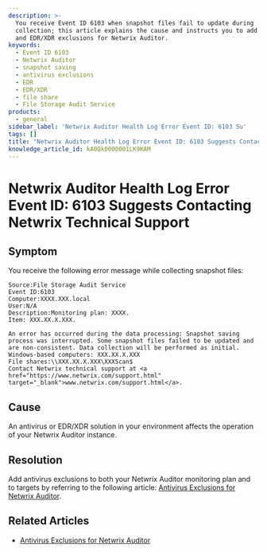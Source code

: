 ```yaml
---
description: >-
  You receive Event ID 6103 when snapshot files fail to update during
  collection; this article explains the cause and instructs you to add antivirus
  and EDR/XDR exclusions for Netwrix Auditor.
keywords:
  - Event ID 6103
  - Netwrix Auditor
  - snapshot saving
  - antivirus exclusions
  - EDR
  - EDR/XDR
  - file share
  - File Storage Audit Service
products:
  - general
sidebar_label: 'Netwrix Auditor Health Log Error Event ID: 6103 Su'
tags: []
title: "Netwrix Auditor Health Log Error Event ID: 6103 Suggests Contacting Netwrix Technical Support"
knowledge_article_id: kA0Qk0000001LK9KAM
---
```


# Netwrix Auditor Health Log Error Event ID: 6103 Suggests Contacting Netwrix Technical Support

## Symptom

You receive the following error message while collecting snapshot files:

```text
Source:File Storage Audit Service 
Event ID:6103 
Computer:XXXX.XXX.local 
User:N/A 
Description:Monitoring plan: XXXX. 
Item: XXX.XX.X.XXX. 
             
An error has occurred during the data processing: Snapshot saving process was interrupted. Some snapshot files failed to be updated and are non-consistent. Data collection will be performed as initial. 
Windows-based computers: XXX.XX.X.XXX 
File shares:\\XXX.XX.X.XXX\XXXScan$
Contact Netwrix technical support at <a href="https://www.netwrix.com/support.html" target="_blank">www.netwrix.com/support.html</a>.
```

## Cause

An antivirus or EDR/XDR solution in your environment affects the operation of your Netwrix Auditor instance.

## Resolution

Add antivirus exclusions to both your Netwrix Auditor monitoring plan and to targets by referring to the following article: [Antivirus Exclusions for Netwrix Auditor](https://docs.netwrix.com/docs/kb/auditor/antivirus-exclusions-for-netwrix-auditor.md).

## Related Articles

- [Antivirus Exclusions for Netwrix Auditor](https://docs.netwrix.com/docs/kb/auditor/antivirus-exclusions-for-netwrix-auditor.md)
